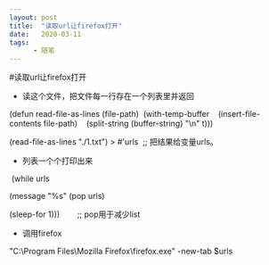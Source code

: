```yaml
---
layout: post
title:  "读取url让firefox打开"
date:   2020-03-11
tags:
      - 随笔
---
```


#读取url让firefox打开


-   读这个文件，把文件每一行存在一个列表里并返回

(defun read-file-as-lines
(file-path)  (with-temp-buffer    (insert-file-contents
file-path)    (split-string (buffer-string) \"\\n\" t)))

(read-file-as-lines \"./1.txt\") > #\'urls  ;; 把结果给变量urls。

-   列表一个个打印出来

 (while urls

(message \"%s\" (pop urls)       

(sleep-for 1)))        ;; pop用于减少list

-   调用firefox

\"C:\\Program Files\\Mozilla Firefox\\firefox.exe\" -new-tab \$urls



